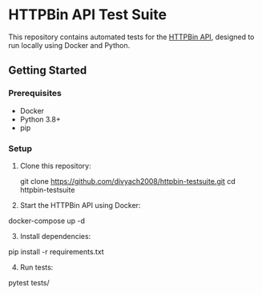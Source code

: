 #  HTTPBin API Test Suite

This repository contains automated tests for the [HTTPBin API](https://github.com/postmanlabs/httpbin), designed to run locally using Docker and Python.

## Getting Started

### Prerequisites

- Docker
- Python 3.8+
- pip

### Setup

1. Clone this repository:
   
   git clone https://github.com/divyach2008/httpbin-testsuite.git
   cd httpbin-testsuite

2.	Start the HTTPBin API using Docker:

docker-compose up -d

3.	Install dependencies:

pip install -r requirements.txt

4.	Run tests:

pytest tests/
